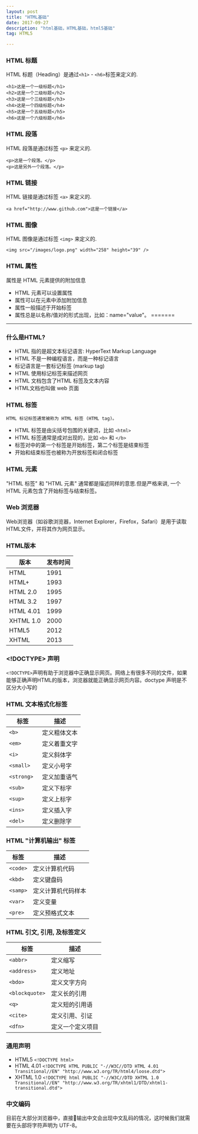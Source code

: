 ```yaml
---
layout: post
title: "HTML基础"
date: 2017-09-27 
description: "html基础，HTML基础，html5基础"
tag: HTML5 

--- 
```

### HTML 标题
HTML 标题（Heading）是通过`<h1>` - `<h6>`标签来定义的.
    
    <h1>这是一个一级标题</h1>
    <h2>这是一个二级标题</h2>
    <h3>这是一个三级标题</h3>
    <h4>这是一个四级标题</h4>
    <h5>这是一个五级标题</h5>
    <h6>这是一个六级标题</h6>
    
### HTML 段落
HTML 段落是通过标签 `<p>` 来定义的.
    
    <p>这是一个段落。</p>
    <p>这是另外一个段落。</p>
    
### HTML 链接
HTML 链接是通过标签 `<a>` 来定义的.
    
    <a href="http://www.github.com">这是一个链接</a>
    
### HTML 图像
HTML 图像是通过标签 `<img>` 来定义的.
    
    <img src="/images/logo.png" width="258" height="39" />
    
### HTML 属性
属性是 HTML 元素提供的附加信息

- HTML 元素可以设置属性
- 属性可以在元素中添加附加信息
- 属性一般描述于开始标签
- 属性总是以名称/值对的形式出现，比如：name="value"。
=======
---   
### 什么是HTML?
 - HTML 指的是超文本标记语言: HyperText Markup Language
 - HTML 不是一种编程语言，而是一种标记语言
 - 标记语言是一套标记标签 (markup tag)
 - HTML 使用标记标签来描述网页
 - HTML 文档包含了HTML 标签及文本内容
 - HTML文档也叫做 web 页面
### HTML 标签
	HTML 标记标签通常被称为 HTML 标签 (HTML tag)。
 - HTML 标签是由尖括号包围的关键词，比如 `<html>`
 - HTML 标签通常是成对出现的，比如 `<b>` 和 `</b>`
 - 标签对中的第一个标签是开始标签，第二个标签是结束标签
 - 开始和结束标签也被称为开放标签和闭合标签
### HTML 元素
"HTML 标签" 和 "HTML 元素" 通常都是描述同样的意思.但是严格来讲, 一个 HTML 元素包含了开始标签与结束标签。
### Web 浏览器
Web浏览器（如谷歌浏览器，Internet Explorer，Firefox，Safari）是用于读取HTML文件，并将其作为网页显示。
### HTML版本
 

|   版本       | 发布时间 |
|   ---        |  ---     |
|   HTML       |  1991    |
|   HTML+      |  1993    |
|   HTML 2.0   |  1995    |
|   HTML 3.2   |  1997    |
|   HTML 4.01  |  1999    |
|   XHTML 1.0  |  2000    |
|   HTML5      |  2012    |
|   XHTML      |  2013    |
### <!DOCTYPE> 声明
`<!DOCTYPE>`声明有助于浏览器中正确显示网页。网络上有很多不同的文件，如果能够正确声明HTML的版本，浏览器就能正确显示网页内容。doctype 声明是不区分大小写的


### HTML 文本格式化标签

| 标签	    | 描述 |
| ---		| --- |
| `<b>`		| 定义粗体文本 |
| `<em>`		| 定义着重文字 |
| `<i>	`	| 定义斜体字 |
| `<small>`	| 定义小号字 |
| `<strong>`	| 定义加重语气 |
| `<sub>	`	| 定义下标字 |
| `<sup>`		| 定义上标字 |
| `<ins>`		| 定义插入字 |
| `<del>`		| 定义删除字 |

### HTML "计算机输出" 标签
| 标签	    | 描述 |
| ---		| --- |
| `<code>`		| 定义计算机代码 |
| `<kbd>`		| 定义键盘码 |
| `<samp>`	| 定义计算机代码样本 |
| `<var>`	| 定义变量 |
| `<pre>`	| 定义预格式文本 |

### HTML 引文, 引用, 及标签定义

| 标签	    | 描述 |
| ---		| --- |
| `<abbr>`		| 定义缩写 |
| `<address>`		| 定义地址 |
| `<bdo>	`	| 定义文字方向 |
| `<blockquote>`	| 定义长的引用 |
| `<q>`	| 定义短的引用语 |
| `<cite>	`	| 定义引用、引证 |
| `<dfn>`		| 定义一个定义项目 |

	
### 通用声明
 - HTML5
`<!DOCTYPE html>`
 - HTML 4.01
`<!DOCTYPE HTML PUBLIC "-//W3C//DTD HTML 4.01 Transitional//EN"
"http://www.w3.org/TR/html4/loose.dtd">`
 - XHTML 1.0
`<!DOCTYPE html PUBLIC "-//W3C//DTD XHTML 1.0 Transitional//EN"
"http://www.w3.org/TR/xhtml1/DTD/xhtml1-transitional.dtd">`
### 中文编码
目前在大部分浏览器中，直接输出中文会出现中文乱码的情况，这时候我们就需要在头部将字符声明为 UTF-8。
	



